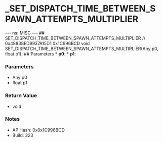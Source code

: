 # _SET_DISPATCH_TIME_BETWEEN_SPAWN_ATTEMPTS_MULTIPLIER

--- ns: MISC --- ## SET_DISPATCH_TIME_BETWEEN_SPAWN_ATTEMPTS_MULTIPLIER  // 0x48838ED9937A15D1 0x1C996BCD void SET_DISPATCH_TIME_BETWEEN_SPAWN_ATTEMPTS_MULTIPLIER(Any p0, float p1);   ## Parameters * **p0**: * **p1**:

### Parameters
* Any p0
* float p1

### Return Value
* void

### Notes
* AP Hash: 0x0x1C996BCD
* Build: 323

